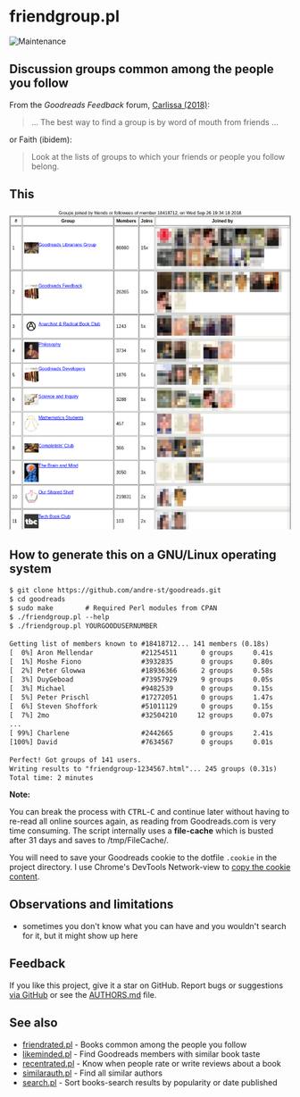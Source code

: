 # friendgroup.pl

![Maintenance](https://img.shields.io/maintenance/yes/2018.svg)


## Discussion groups common among the people you follow

From the _Goodreads Feedback_ forum, [Carlissa (2018)](https://www.goodreads.com/topic/show/19548229-finding-a-particular-type-of-group):
> ... The best way to find a group is by word of mouth from friends ...

or Faith (ibidem):
> Look at the lists of groups to which your friends or people you follow belong. 


## This
 
![Screenshot](img/friendgroup.png?raw=true "Screenshot")



## How to generate this on a GNU/Linux operating system

```console
$ git clone https://github.com/andre-st/goodreads.git
$ cd goodreads
$ sudo make        # Required Perl modules from CPAN
$ ./friendgroup.pl --help
$ ./friendgroup.pl YOURGOODUSERNUMBER

Getting list of members known to #18418712... 141 members (0.18s)
[  0%] Aron Mellendar            #21254511      0 groups     0.41s
[  1%] Moshe Fiono               #3932835       0 groups     0.80s
[  2%] Peter Glowwa              #18936366      2 groups     0.58s
[  3%] DuyGeboad                 #73957929      9 groups     0.05s
[  3%] Michael                   #9482539       0 groups     0.15s
[  5%] Peter Prischl             #17272051      0 groups     1.47s
[  6%] Steven Shoffork           #51011129      0 groups     0.15s
[  7%] 2mo                       #32504210     12 groups     0.07s
...
[ 99%] Charlene                  #2442665       0 groups     2.41s
[100%] David                     #7634567       0 groups     0.01s

Perfect! Got groups of 141 users.
Writing results to "friendgroup-1234567.html"... 245 groups (0.31s)
Total time: 2 minutes
```

**Note:**

You can break the process with <kbd>CTRL</kbd>-<kbd>C</kbd> and continue later
without having to re-read all online sources again, as reading from
Goodreads.com is very time consuming.  The script internally uses a
**file-cache** which is busted after 31 days and saves to /tmp/FileCache/.

You will need to save your Goodreads cookie to the dotfile `.cookie` in the
project directory.  I use Chrome's DevTools Network-view to [copy the cookie
content](https://www.youtube.com/watch?v=o_CYdZBPDCg).



## Observations and limitations

- sometimes you don't know what you can have and you wouldn't search for it, but it might show up here


## Feedback

If you like this project, give it a star on GitHub.
Report bugs or suggestions [via GitHub](https://github.com/andre-st/goodreads/issues) 
or see the [AUTHORS.md](AUTHORS.md) file.


## See also


- [friendrated.pl](friendrated.md) - Books common among the people you follow
- [likeminded.pl](likeminded.md)   - Find Goodreads members with similar book taste
- [recentrated.pl](recentrated.md) - Know when people rate or write reviews about a book
- [similarauth.pl](similarauth.md) - Find all similar authors
- [search.pl](search.md)           - Sort books-search results by popularity or date published

